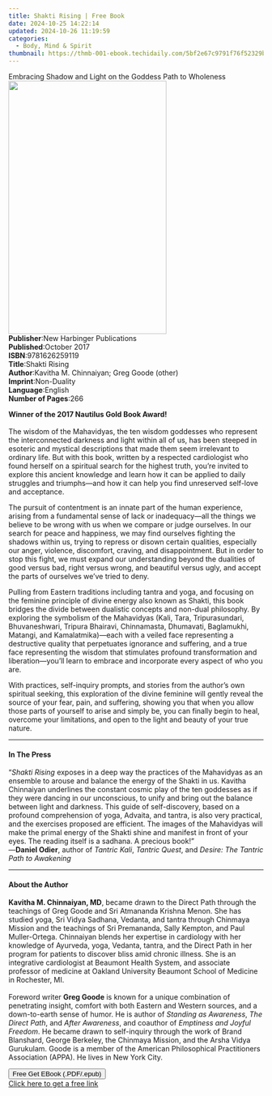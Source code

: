 ```yaml
---
title: Shakti Rising | Free Book
date: 2024-10-25 14:22:14
updated: 2024-10-26 11:19:59
categories:
  - Body, Mind & Spirit
thumbnail: https://thmb-001-ebook.techidaily.com/5bf2e67c9791f76f52329b6b9dde248b9f507c2afcb8b7c23628e237e4fee471.jpg
---
```

<main id="book-container">
  <div class="flex flex-col">
    <div class="book-brief flex-1 py-6 px-4 sm:p-6 md:py-10 md:px-8">
      <!-- brief-->
      <div class="book-brief-main">
        Embracing Shadow and Light on the Goddess Path to Wholeness
      </div>
    </div>
    <div
      class="book-meta-info flex-1 grid gap-4 col-start-1 col-end-3 row-start-1 sm:mb-6 sm:grid-cols-4 lg:gap-6 lg:col-start-2 lg:row-end-6 lg:row-span-6 lg:mb-0"
    >
      <div
        class="book-meta-info-left place-content-center mt-4 p-4 text-sm leading-6 col-start-2 col-span-2 dark:text-slate-400"
      >
        <img
          class="w-full h-500 object-cover rounded-lg sm:h-255 sm:col-span-2 lg:col-span-full"
          src="https://img-001-ebook.techidaily.com/625c8d8e95f408130f36eb489ebcd118425318dffe2000a3fb1185bac9c1153e.jpg"
          alt=""
          width="312"
          height="500"
        />
      </div>
      <div
        class="book-meta-info-right mt-2 col-start-1 row-start-2 col-span-3 self-center"
      >
        <!-- meta data  -->
        <div class="flex flex-col px-4 md:px-8">
          <div class="flex-1">
            <strong>Publisher</strong>:<span class="px-2"
              >New Harbinger Publications</span
            >
          </div>
          <div class="flex-1">
            <strong>Published</strong>:<span class="px-2">October 2017</span>
          </div>
          <div class="flex-1">
            <strong>ISBN</strong>:<span class="px-2">9781626259119</span>
          </div>
          <div class="flex-1">
            <strong>Title</strong>:<span class="px-2">Shakti Rising</span>
          </div>
          <div class="flex-1">
            <strong>Author</strong>:<span class="px-2"
              >Kavitha M. Chinnaiyan; Greg Goode (other)</span
            >
          </div>
          <div class="flex-1">
            <strong>Imprint</strong>:<span class="px-2">Non-Duality</span>
          </div>
          <div class="flex-1">
            <strong>Language</strong>:<span class="px-2">English</span>
          </div>
          <div class="flex-1">
            <strong>Number of Pages</strong>:<span class="px-2">266</span>
          </div>
        </div>
      </div>
    </div>
    <div class="book-description flex-1 py-6 px-4 sm:p-6 md:py-10 md:px-8">
      <div class="book-description-main">
        <div accordion-content="" id="description">
          <p>
            <b>Winner of the 2017 Nautilus Gold Book Award!</b><br /><br />
            The wisdom of the Mahavidyas, the ten wisdom goddesses who represent
            the interconnected darkness and light within all of us, has been
            steeped in esoteric and mystical descriptions that made them seem
            irrelevant to ordinary life. But with this book, written by a
            respected cardiologist who found herself on a spiritual search for
            the highest truth, you’re invited to explore this ancient knowledge
            and learn how it can be applied to daily struggles and triumphs—and
            how it can help you find unreserved self-love and acceptance.
          </p>
          <p>
            The pursuit of contentment is an innate part of the human
            experience, arising from a fundamental sense of lack or
            inadequacy—all the things we believe to be wrong with us when we
            compare or judge ourselves. In our search for peace and happiness,
            we may find ourselves fighting the shadows within us, trying to
            repress or disown certain qualities, especially our anger, violence,
            discomfort, craving, and disappointment. But in order to stop this
            fight, we must expand our understanding beyond the dualities of good
            versus bad, right versus wrong, and beautiful versus ugly, and
            accept the parts of ourselves we’ve tried to deny.
          </p>
          <p>
            Pulling from Eastern traditions including tantra and yoga, and
            focusing on the feminine principle of divine energy also known as
            Shakti, this book bridges the divide between dualistic concepts and
            non-dual philosophy. By exploring the symbolism of the Mahavidyas
            (Kali, Tara, Tripurasundari, Bhuvaneshwari, Tripura Bhairavi,
            Chinnamasta, Dhumavati, Baglamukhi, Matangi, and Kamalatmika)—each
            with a veiled face representing a destructive quality that
            perpetuates ignorance and suffering, and a true face representing
            the wisdom that stimulates profound transformation and
            liberation—you’ll learn to embrace and incorporate every aspect of
            who you are.
          </p>
          <p>
            With practices, self-inquiry prompts, and stories from the author’s
            own spiritual seeking, this exploration of the divine feminine will
            gently reveal the source of your fear, pain, and suffering, showing
            you that when you allow those parts of yourself to arise and simply
            be, you can finally begin to heal, overcome your limitations, and
            open to the light and beauty of your true nature.
          </p>
        </div>
        <div class="accordion-fader"></div>
      </div>
    </div>
    <div class="book-excerpts flex-1 py-6 px-4 sm:p-6 md:py-10 md:px-8">
      <!-- excerpts-->
      <div class="book-excerpts-main">
        <hr />
        <h4 class="placeholder placeholder-heading">
          <span>In The Press</span>
        </h4>
        <p>
          “<i>Shakti Rising</i> exposes in a deep way the practices of the
          Mahavidyas as an ensemble to arouse and balance the energy of the
          Shakti in us. Kavitha Chinnaiyan underlines the constant cosmic play
          of the ten goddesses as if they were dancing in our unconscious, to
          unify and bring out the balance between light and darkness. This guide
          of self-discovery, based on a profound comprehension of yoga, Advaita,
          and tantra, is also very practical, and the exercises proposed are
          efficient. The images of the Mahavidyas will make the primal energy of
          the Shakti shine and manifest in front of your eyes. The reading
          itself is a sadhana. A precious book!”<br />
          —<b>Daniel Odier</b>, author of <i>Tantric Kali</i>,
          <i>Tantric Quest</i>, and <i>Desire: The Tantric Path to Awakening</i>
        </p>
      </div>
    </div>
    <div class="book-about-author flex-1 py-6 px-4 sm:p-6 md:py-10 md:px-8">
      <!-- about author-->
      <div class="book-main-author-main">
        <hr />
        <h4 class="placeholder placeholder-heading">
          <span>About the Author</span>
        </h4>
        <p>
          <b>Kavitha M. Chinnaiyan, MD</b>, became drawn to the Direct Path
          through the teachings of Greg Goode and Sri Atmananda Krishna Menon.
          She has studied yoga, Sri Vidya Sadhana, Vedanta, and tantra through
          Chinmaya Mission and the teachings of Sri Premananda, Sally Kempton,
          and Paul Muller-Ortega. Chinnaiyan blends her expertise in cardiology
          with her knowledge of Ayurveda, yoga, Vedanta, tantra, and the Direct
          Path in her program for patients to discover bliss amid chronic
          illness. She is an integrative cardiologist at Beaumont Health System,
          and associate professor of medicine at Oakland University Beaumont
          School of Medicine in Rochester, MI.<br /><br />
          Foreword writer <b>Greg Goode</b> is known for a unique combination of
          penetrating insight, comfort with both Eastern and Western sources,
          and a down-to-earth sense of humor. He is author of
          <i>Standing as Awareness</i>, <i>The Direct Path</i>, and
          <i>After Awareness</i>, and coauthor of
          <i>Emptiness and Joyful Freedom</i>. He became drawn to self-inquiry
          through the work of Brand Blanshard, George Berkeley, the Chinmaya
          Mission, and the Arsha Vidya Gurukulam. Goode is a member of the
          American Philosophical Practitioners Association (APPA). He lives in
          New York City.
        </p>
      </div>
    </div>
    <div class="book-free-get flex-1 py-6 px-4 sm:p-6 md:py-10 md:px-8">
      <button
        id="btn-free-get"
        class="bg-blue-500 hover:bg-blue-700 text-white font-bold py-2 px-4 rounded"
      >
        Free Get EBook (.PDF/.epub)
      </button>
      <div id="countdown-display" class="px-2 text-lg mt-2"></div>
      <a
        id="free-link"
        class="hidden bg-blue-500 hover:bg-blue-700 text-white font-bold py-2 px-4 rounded"
        href="https://www.ebooks.com/en-us/book/95723543/shakti-rising/kavitha-m-chinnaiyan/"
        target="_blank"
        >Click here to get a free link</a
      >
    </div>
    <script>
      let countdownTime = 0;
      let countdownInterval = null;
      document
        .getElementById('btn-free-get')
        .addEventListener('click', startCountdown);
      function startCountdown() {
        countdownTime = new Date().getTime() + 60000 * 3;
        countdownInterval = setInterval(updateCountdown, 1000);
        document.getElementById('btn-free-get').disabled = true;
        document
          .getElementById('btn-free-get')
          .classList.add('bg-gray-500', 'cursor-not-allowed');
      }
      function updateCountdown() {
        let currentTime = new Date().getTime();
        let timeLeft = countdownTime - currentTime;
        let secondsLeft = Math.floor(timeLeft / 1000);
        document.getElementById('countdown-display').innerHTML =
          `Remaining time: ${secondsLeft} seconds.`;
        if (secondsLeft <= 0) {
          clearInterval(countdownInterval);
          document.getElementById('btn-free-get').classList.add('hidden');
          document.getElementById('free-link').classList.remove('hidden');
          document.getElementById('countdown-display').innerHTML = '';
        }
      }
    </script>
  </div>
</main>
